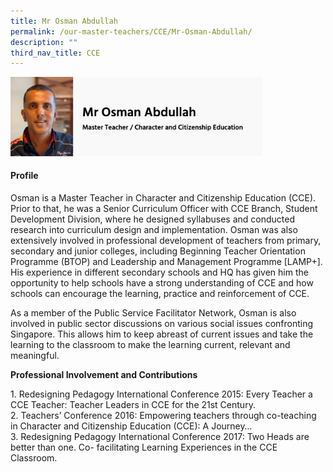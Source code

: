 ```yaml
---
title: Mr Osman Abdullah
permalink: /our-master-teachers/CCE/Mr-Osman-Abdullah/
description: ""
third_nav_title: CCE
---
```

<img src="/images/mt90.png" style="width:80%">

#### Profile

Osman is a Master Teacher in Character and Citizenship Education (CCE). Prior to that, he was a Senior Curriculum Officer with CCE Branch, Student Development Division, where he designed syllabuses and conducted research into curriculum design and implementation. Osman was also extensively involved in professional development of teachers from primary, secondary and junior colleges, including Beginning Teacher Orientation Programme (BTOP) and Leadership and Management Programme \[LAMP+\]. His experience in different secondary schools and HQ has given him the opportunity to help schools have a strong understanding of CCE and how schools can encourage the learning, practice and reinforcement of CCE.  
  
As a member of the Public Service Facilitator Network, Osman is also involved in public sector discussions on various social issues confronting Singapore. This allows him to keep abreast of current issues and take the learning to the classroom to make the learning current, relevant and meaningful.  
  

**Professional Involvement and Contributions**

1\.  Redesigning Pedagogy International Conference 2015: Every Teacher a CCE Teacher: Teacher Leaders in CCE for the 21st Century.<br>
2.  Teachers’ Conference 2016: Empowering teachers through co-teaching in Character and Citizenship Education (CCE): A Journey…<br>
3.  Redesigning Pedagogy International Conference 2017: Two Heads are better than one. Co- facilitating Learning Experiences in the CCE Classroom.